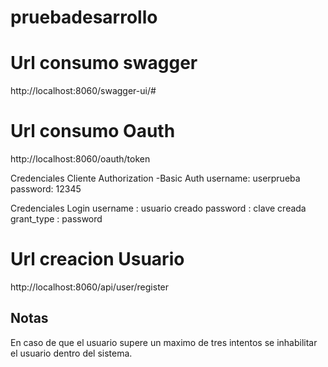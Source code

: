 # pruebadesarrollo

# Url consumo swagger
http://localhost:8060/swagger-ui/#

# Url consumo Oauth
http://localhost:8060/oauth/token
 
 Credenciales Cliente 
Authorization -Basic Auth
username: userprueba
password: 12345

Credenciales Login
username : usuario creado
password : clave creada
grant_type : password

# Url creacion Usuario 
http://localhost:8060/api/user/register

## Notas 
En caso de que el usuario supere un maximo de tres intentos se inhabilitar el usuario dentro del sistema.
